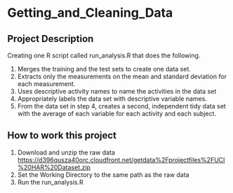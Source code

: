 Getting_and_Cleaning_Data
=========================
## Project Description
  Creating one R script called run_analysis.R that does the following. 
  1. Merges the training and the test sets to create one data set.
  2. Extracts only the measurements on the mean and standard deviation for each measurement. 
  3. Uses descriptive activity names to name the activities in the data set
  4. Appropriately labels the data set with descriptive variable names. 
  5. From the data set in step 4, creates a second, independent tidy data set with the average of each variable for each        activity and each subject.

## How to work this project
   1. Download and unzip the raw data
      https://d396qusza40orc.cloudfront.net/getdata%2Fprojectfiles%2FUCI%20HAR%20Dataset.zip 
   2. Set the Working Directory to the same path as the raw data
   3. Run the  run_analysis.R



